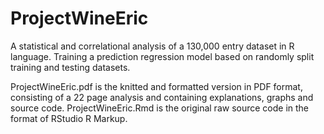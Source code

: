 # ProjectWineEric
A statistical and correlational analysis of a 130,000 entry dataset in R language. Training a prediction regression model based on randomly split training and testing datasets.

ProjectWineEric.pdf is the knitted and formatted version in PDF format, consisting of a 22 page analysis and containing explanations, graphs and source code.
ProjectWineEric.Rmd is the original raw source code in the format of RStudio R Markup.
